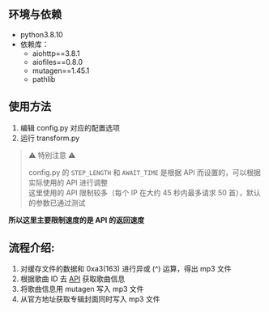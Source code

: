 ## 环境与依赖
+ python3.8.10
+ 依赖库：  
  + aiohttp==3.8.1
  + aiofiles==0.8.0 
  + mutagen==1.45.1
  + pathlib

## 使用方法
1. 编辑 config.py 对应的配置选项
1. 运行 transform.py <br>

> :warning: 特别注意 :warning: <br>
> 
> config.py 的 `STEP_LENGTH` 和 `AWAIT_TIME` 是根据 API 而设置的，可以根据实际使用的 API 进行调整 <br>
> 这里使用的 API 限制较多（每个 IP 在大约 45 秒内最多请求 50 首），默认的参数已通过测试 <br>
> 
**所以这里主要限制速度的是 API 的返回速度**

## 流程介绍:  
1. 对缓存文件的数据和 0xa3(163) 进行异或 (^) 运算，得出 mp3 文件
1. 根据歌曲 ID 去 [API](https://docs.tenapi.cn/wyyinfo.html) 获取歌曲信息
1. 将歌曲信息用 mutagen 写入 mp3 文件
1. 从官方地址获取专辑封面同时写入 mp3 文件
